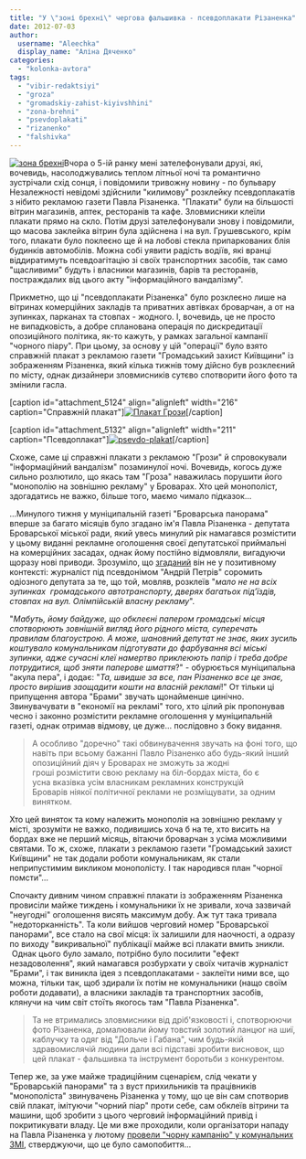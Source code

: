 ```yaml
---
title: "У \"зоні брехні\" чергова фальшивка - псевдоплакати Різаненка"
date: 2012-07-03
author: 
  username: "Aleechka"
  display_name: "Аліна Дяченко"
categories: 
  - "kolonka-avtora"
tags: 
  - "vibir-redaktsiyi"
  - "groza"
  - "gromadskiy-zahist-kiyivshhini"
  - "zona-brehni"
  - "psevdoplakati"
  - "rizanenko"
  - "falshivka"
---
```


[![](https://mpz.brovary.org/wp-content/uploads/2012/07/zona-brehni.jpg "зона брехні")](https://mpz.brovary.org/wp-content/uploads/2012/07/zona-brehni.jpg)Вчора о 5-ій ранку мені зателефонували друзі, які, вочевидь, насолоджувались теплом літньої ночі та романтично зустрічали схід сонця, і повідомили тривожну новину - по бульвару Незалежності невідомі здійснили "килимову" розклейку псевдоплакатів з нібито рекламою газети Павла Різаненка. "Плакати" були на більшості вітрин магазинів, аптек, ресторанів та кафе. Зловмисники клеїли плакати прямо на скло. Потім друзі зателефонували знову і повідомили, що масова заклейка вітрин була здійснена і на вул. Грушевського, крім того, плакати було поклеєно ще й на лобові стекла припаркованих блія будинків автомобілів. Можна собі уявити радість водіїв, які вранці віддиратимуть псевдоагітацію зі своїх транспортних засобів, так само "щасливими" будуть і власники магазинів, барів та ресторанів, постраждалих від цього акту "інформаційного вандалізму".

Прикметно, що ці "псевдоплакати Різаненка" було розклеєно лише на вітринах комерційних закладів та приватних автівках броварчан, а от на зупинках, парканах та стовпах - жодного. І, вочевидь, це не просто не випадковість, а добре спланована операція по дискредитації опозиційного політика, як-то кажуть, у рамках загальної кампанії "чорного піару". При цьому, за основу у цій "операції" було взято справжній плакат з рекламою газети "Громадський захист Київщини" із зображенням Різаненка, який кілька тижнів тому дійсно був розклеєний по місту, однак дизайнери зловмисників сутєво спотворити його фото та змінили гасла.

\[caption id="attachment\_5124" align="alignleft" width="216" caption="Справжній плакат"\][![](https://mpz.brovary.org/wp-content/uploads/2012/07/Plakat-Grozi.jpg "Плакат Грози")](https://mpz.brovary.org/wp-content/uploads/2012/07/Plakat-Grozi.jpg)\[/caption\]

\[caption id="attachment\_5132" align="alignleft" width="211" caption="Псевдоплакат"\][![](https://mpz.brovary.org/wp-content/uploads/2012/07/psevdo-plakat.jpg "psevdo-plakat")](https://mpz.brovary.org/wp-content/uploads/2012/07/psevdo-plakat.jpg)\[/caption\]

Схоже, саме ці справжні плакати з рекламою "Грози" й спровокували "інформаційний вандалізм" позаминулої ночі. Вочевидь, когось дуже сильно розлютило, що якась там "Гроза" наважилась порушити його "монополію на зовнішню рекламу" у Броварах. Хто цей монополіст, здогадатись не важко, більше того, маємо чимало підказок...

...Минулого тижня у муніципальній газеті "Броварська панорама" вперше за багато місяців було згадано ім'я Павла Різаненка - депутата Броварської міської ради, який увесь минулий рік намагався розмістити у цьому виданні рекламне оголошення своєї депутатської приймальні на комерційних засадах, однак йому постійно відмовляли, вигадуючи щоразу нові приводи. Зрозуміло, що [згаданий](http://brovary.kiev.ua/khtos-%E2%80%93-budu%D1%94-khtos-%E2%80%93-ruinu%D1%94 ) він не у позитивному контексті: журналіст під псевдонімом "Андрій Петрів" соромить одіозного депутата за те, що той, мовляв, розклеїв "_мало не на всіх зупинках  громадського автотранспорту, дверях багатьох під’їздів, стовпах на вул. Олімпійській власну рекламу_".

"_Мабуть, йому байдуже, що обклеєні папером громадські місця спотворюють зовнішній вигляд його рідного міста, суперечать правилам благоустрою. А може, шановний депутат не знає, яких зусиль коштувало комунальникам підготувати до фарбування всі міські зупинки, адже сучасні клеї намертво приклеюють папір і треба добре потрудитися, щоб зняти паперове шмаття_?" - обурюється муніципальна "акула пера", і додає: "_Та, швидше за все, пан Різаненко все це знає, просто вирішив заощадити кошти на власній рекламі_!" От тільки ці припущення автора "Брами" звучать щонайменше цинічно. Звинувачувати в "економії на рекламі" того, хто цілий рік пропонував чесно і законно розмістити рекламне оголошення у муніципальній газеті, однак отримав відмову, це дуже... послідовно з боку видання.

> А особливо "доречно" такі обвинувачення звучать на фоні того, що навіть при всьому бажанні Павло Різаненко або будь-який інший опозиційний діяч у Броварах не зможуть за жодні гроші розмістити свою рекламу на біл-бордах міста, бо є усна вказівка усім власникам рекламних конструкцій Броварів ніякої політичної реклами не розміщувати, за одним винятком.

Хто цей виняток та кому належить монополія на зовнішню рекламу у місті, зрозуміти не важко, подивишись хоча б на те, хто висить на бордах вже не перший місяць, вітаючи броварчан з усіма можливими святами. То ж, схоже, плакати з рекламою газети "Громадський захист Київщини" не так додали роботи комунальникам, як стали неприпустимим викликом монополісту. І так народився план "чорної помсти"...

Спочакту дивним чином справжні плакати із зображенням Різаненка провисіли майже тиждень і комунальники їх не зривали, хоча зазвичай "неугодні" оголошення висять максимум добу. Аж тут така тривала "недоторканність". Та коли вийшов черговий номер "Броварської панорами", все стало на свої місця: їх залишили для наочності, а одразу по виходу "викривальної" публікації майже всі плакати вмить зникли.  Однак цього було замало, потрібно було посилити "ефект незадоволення", який намагався розбурхати у своїх читачів журналіст "Брами", і так виникла ідея з псевдоплакатами - заклеїти ними все, що можна, тільки так, щоб здирали їх потім не комунальники (нащо своїм роботи додавати), а власники закладів та транспортних засобів, клянучи на чим світ стоїть якогось там "Павла Різаненка".

> Та не втримались зловмисники від дріб'язковості і, спотворюючи фото Різаненка, домалювали йому товстий золотий ланцюг на шиї, каблучку та одяг від "Дольче і Габана", чим будь-якій здравомислячій людини дали всі підставі зробити висновок, що цей плакат - фальшивка та інструмент боротьби з конкурентом.

Тепер же, за уже майже традиційним сценарієм, слід чекати у "Броварській панорами" та з вуст прихильників та працівників "монополіста" звинувачень Різаненка у тому, що це він сам спотворив свій плакат, імітуючи "чорний піар" проти себе, сам обклеїв вітрини та машини, щоб зробити з цього черговий інформаційний привід і покритикувати владу. Це ми вже проходили, коли організатори нападу на Павла Різаненка у лютому [провели "чорну кампанію" у комунальних ЗМІ](https://mpz.brovary.org/paralelni-realnosti-brovarskoyi-p/), стверджуючи, що це було самопобиття...
